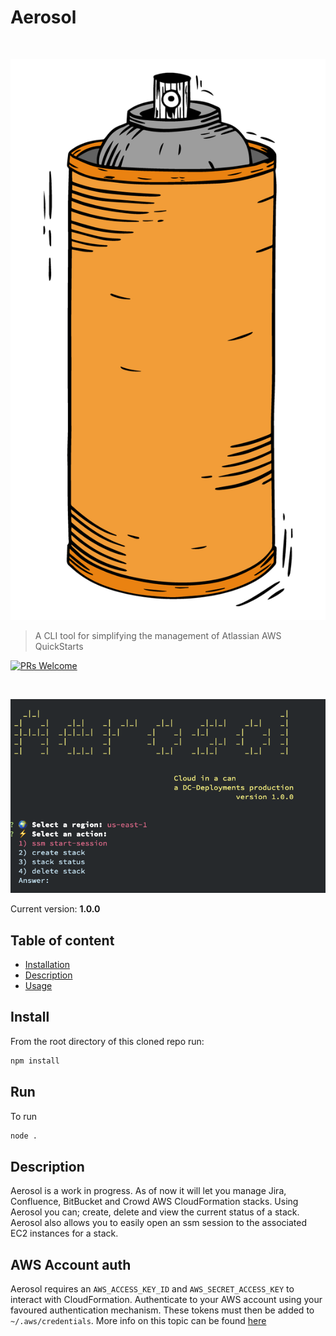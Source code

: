 # Aerosol

<br />
<p align="center">
  <img  src="documentation/images/can.png" />
</p>


> A CLI tool for simplifying the management of Atlassian AWS QuickStarts 
>
[![PRs Welcome](https://img.shields.io/badge/PRs-welcome-brightgreen.svg?style=flat-square)](contributing.md)

<br />
<p align="center">
  <img  src="documentation/images/aersol.png" />
</p>

Current version: **1.0.0**

## Table of content

 - [Installation](#install)
 - [Description](#description)
 - [Usage](#usage)

## Install
From the root directory of this cloned repo run:

```bash
npm install
```

## Run
To run

```bash
node .
``` 

## Description
Aerosol is a work in progress. As of now it will let you manage Jira, Confluence, BitBucket and Crowd AWS CloudFormation stacks. Using Aerosol you can; create, delete and view the current status of a stack. Aerosol also allows you to easily open an ssm session to the associated EC2 instances for a stack.

## AWS Account auth
Aerosol requires an `AWS_ACCESS_KEY_ID` and `AWS_SECRET_ACCESS_KEY` to interact with CloudFormation. Authenticate to your AWS account using your favoured authentication mechanism. These tokens must then be added to `~/.aws/credentials`. More info on this topic can be found [here](https://docs.aws.amazon.com/cli/latest/userguide/cli-configure-files.html)
